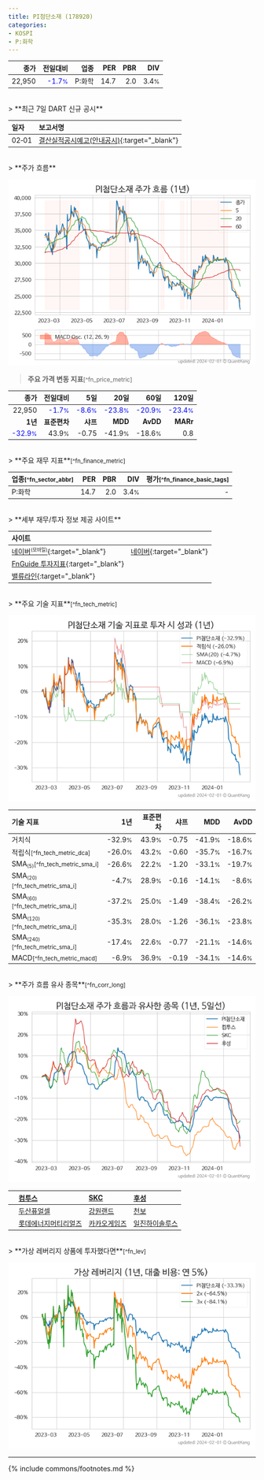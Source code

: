 ```yaml
---
title: PI첨단소재 (178920)
categories:
- KOSPI
- P:화학
---
```

| **종가** | **전일대비** | **업종** | **PER** | **PBR** | **DIV** |
| -------: | -----------: | -------: | ------: | ------: | ------: |
| 22,950 | <span style="color: blue">-1.7<small>%</small></span> | P:화학 | 14.7 | 2.0 | 3.4<small>%</small> |

<!-- more -->

<br>
> **최근 7일 DART 신규 공시**<a id="dart"></a>


| **일자** | **보고서명** |
| :--------- | :----------- |
| 02&#x2011;01 | [결산실적공시예고(안내공시)](https://dart.fss.or.kr/dsaf001/main.do?rcpNo=20240201800179){:target="_blank"} |

<br>
> **주가 흐름**<a id="price"></a>

![178920](/stock/images/178920.png)

> **주요 가격 변동 지표**<small>[^fn_price_metric]</small>

| **종가** | **전일대비** | **5일** | **20일** | **60일** | **120일** |
| -------: | -----------: | ------: | -------: | -------: | --------: |
| 22,950 | <span style="color: blue">-1.7<small>%</small></span> | <span style="color: blue">-8.6<small>%</small></span> | <span style="color: blue">-23.8<small>%</small></span> | <span style="color: blue">-20.9<small>%</small></span> | <span style="color: blue">-23.4<small>%</small></span> |
| **1년** | **표준편차** | **샤프** | **MDD** | **AvDD** | **MARr** |
| <span style="color: blue">-32.9<small>%</small></span> | 43.9<small>%</small> | -0.75 | -41.9<small>%</small> | -18.6<small>%</small> | 0.8 |

<br>
> **주요 재무 지표**<small>[^fn_finance_metric]</small>

| **업종**<small>[^fn_sector_abbr]</small> | **PER** | **PBR** | **DIV** | **평가**<small>[^fn_finance_basic_tags]</small> |
| :--------------------------------------- | ------: | ------: | ------: | ----------------------------------------------: |
| P:화학 | 14.7 | 2.0 | 3.4<small>%</small> | - |

<br>
> **세부 재무/투자 정보 제공 사이트**

| **사이트** |  |
| :----- | :--- |
| [네이버<small><sup>(모바일)</sup></small>](https://m.stock.naver.com/domestic/stock/178920/finance/summary){:target="_blank"} | [네이버](https://finance.naver.com/item/coinfo.naver?code=178920){:target="_blank"} |
| [FnGuide 투자지표](https://comp.fnguide.com/SVO2/ASP/SVD_Invest.asp?gicode=A178920&MenuYn=Y){:target="_blank"} || [와이즈리포트](https://comp.wisereport.co.kr/company/c1040001.aspx?cmp_cd=178920){:target="_blank"} |
| [밸류라인](https://www.valueline.co.kr/finance/summary/178920){:target="_blank"} || [한국경제](https://markets.hankyung.com/stock/178920/financial-summary){:target="_blank"} |

<br>
> **주요 기술 지표**<small>[^fn_tech_metric]</small>


![178920](/stock/images/178920_tech.png)

| **기술 지표** | **1년** | **표준편차** | **샤프** | **MDD** | **AvDD** |
| :------------ | ------: | -----------: | -------: | ------: | -------: |
| 거치식 | -32.9<small>%</small> | 43.9<small>%</small> | -0.75 | -41.9<small>%</small> | -18.6<small>%</small> |
| 적립식<small>[^fn_tech_metric_dca]</small> | -26.0<small>%</small> | 43.2<small>%</small> | -0.60 | -35.7<small>%</small> | -16.7<small>%</small> |
| SMA<small><sub>(5)</sub></small><small>[^fn_tech_metric_sma_i]</small> | -26.6<small>%</small> | 22.2<small>%</small> | -1.20 | -33.1<small>%</small> | -19.7<small>%</small> |
| SMA<small><sub>(20)</sub></small><small>[^fn_tech_metric_sma_i]</small> | -4.7<small>%</small> | 28.9<small>%</small> | -0.16 | -14.1<small>%</small> | -8.6<small>%</small> |
| SMA<small><sub>(60)</sub></small><small>[^fn_tech_metric_sma_i]</small> | -37.2<small>%</small> | 25.0<small>%</small> | -1.49 | -38.4<small>%</small> | -26.2<small>%</small> |
| SMA<small><sub>(120)</sub></small><small>[^fn_tech_metric_sma_i]</small> | -35.3<small>%</small> | 28.0<small>%</small> | -1.26 | -36.1<small>%</small> | -23.8<small>%</small> |
| SMA<small><sub>(240)</sub></small><small>[^fn_tech_metric_sma_i]</small> | -17.4<small>%</small> | 22.6<small>%</small> | -0.77 | -21.1<small>%</small> | -14.6<small>%</small> |
| MACD<small>[^fn_tech_metric_macd]</small> | -6.9<small>%</small> | 36.9<small>%</small> | -0.19 | -34.1<small>%</small> | -14.6<small>%</small> |

<br>
> **주가 흐름 유사 종목**<a id="corr"></a><small>[^fn_corr_long]</small>

![178920](/stock/images/178920_corr.png)

|    | [컴투스](/078340/) | [SKC](/011790/) | [후성](/093370/) |
| :- | :------------------------------------- | :------------------------------------- | :--------------------------------------|
|    | [두산퓨얼셀](/336260/) | [강원랜드](/035250/) | [천보](/278280/) |
|    | [롯데에너지머티리얼즈](/020150/) | [카카오게임즈](/293490/) | [일진하이솔루스](/271940/) |

<br>
> **가상 레버리지 상품에 투자했다면**<a id="2x"></a><small>[^fn_lev]</small>

![178920](/stock/images/178920_2x.png)

---
{% include commons/footnotes.md %}